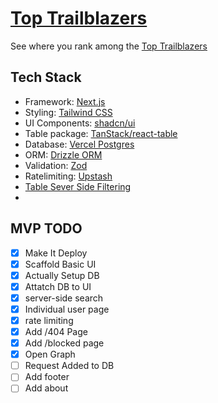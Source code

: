 # [Top Trailblazers](https://toptrailblazers.online)

See where you rank among the [Top Trailblazers](https://toptrailblazers.online)


## Tech Stack
- Framework: [Next.js](https://nextjs.org/)
- Styling: [Tailwind CSS](https://tailwindcss.com/)
- UI Components: [shadcn/ui](https://ui.shadcn.com/)
- Table package: [TanStack/react-table](https://tanstack.com/table/latest)
- Database: [Vercel Postgres](https://vercel.com/docs/storage/vercel-postgres)
- ORM: [Drizzle ORM](https://orm.drizzle.team/)
- Validation: [Zod](https://zod.dev/)
- Ratelimiting: [Upstash](https://upstash.com/)
- [Table Sever Side Filtering](https://github.com/sadmann7/shadcn-table)
- 

## MVP TODO

- [x] Make It Deploy
- [x] Scaffold Basic UI
- [x] Actually Setup DB
- [x] Attatch DB to UI
- [x] server-side search
- [x] Individual user page
- [x] rate limiting
- [x] Add /404 Page
- [x] Add /blocked page 
- [x] Open Graph
- [ ] Request Added to DB
- [ ] Add footer
- [ ] Add about